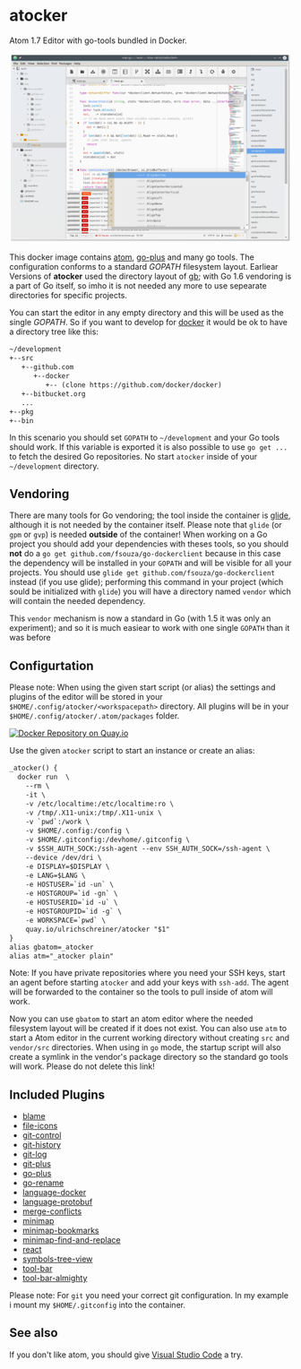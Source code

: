 # atocker
Atom 1.7 Editor with go-tools bundled in Docker.

![Screenshot](screenshot.png)

This docker image contains [atom](http://atom.io), [go-plus](https://github.com/joefitzgerald/go-plus)  and many go tools. The configuration conforms to a standard *GOPATH* filesystem layout. Earliear Versions of
**atocker** used the directory layout of [gb](http://getgb.io/); with Go 1.6 vendoring is a part of
Go itself, so imho it is not needed any more to use sepearate directories for specific projects.

You can start the editor in any empty directory and this will be used as the single *GOPATH*. So if you want to
develop for [docker](https://github.com/docker/docker) it would be ok to have a directory tree like this:
```
~/development
+--src
   +--github.com
      +--docker
         +-- (clone https://github.com/docker/docker)
   +--bitbucket.org
   ...
+--pkg
+--bin
```

In this scenario you should set `GOPATH` to `~/development` and your Go tools should work. If this
variable is exported it is also possible to use `go get ...` to fetch the desired Go repositories. No start
`atocker` inside of your `~/development` directory.

## Vendoring

There are many tools for Go vendoring; the tool inside the container is [glide](http://glide.sh), although
it is not needed by the container itself. Please note that `glide` (or `gpm` or `gvp`) is needed
**outside** of the container! When working on a Go project you should add your dependencies with theses
tools, so you should **not** do a `go get github.com/fsouza/go-dockerclient` because in this case the
dependency will be installed in your `GOPATH` and will be visible for all your projects. You should use
`glide get github.com/fsouza/go-dockerclient` instead (if you use glide); performing this command
in your project (which sould be initialized with `glide`) you will have a directory named `vendor`
which will contain the needed dependency.

This `vendor` mechanism is now a standard in Go (with 1.5 it was only an experiment); and so it is much
easiear to work with one single `GOPATH` than it was before

## Configurtation
Please note: When using the given start script (or alias) the settings and plugins of the editor will be stored in your
`$HOME/.config/atocker/<workspacepath>` directory. All plugins will be in your `$HOME/.config/atocker/.atom/packages` folder.

[![Docker Repository on Quay.io](https://quay.io/repository/ulrichschreiner/atocker/status "Docker Repository on Quay.io")](https://quay.io/repository/ulrichschreiner/atocker)

Use the given `atocker` script to start an instance or create an alias:

```
_atocker() {
  docker run  \
    --rm \
    -it \
    -v /etc/localtime:/etc/localtime:ro \
    -v /tmp/.X11-unix:/tmp/.X11-unix \
    -v `pwd`:/work \
    -v $HOME/.config:/config \
    -v $HOME/.gitconfig:/devhome/.gitconfig \
    -v $SSH_AUTH_SOCK:/ssh-agent --env SSH_AUTH_SOCK=/ssh-agent \
    --device /dev/dri \
    -e DISPLAY=$DISPLAY \
    -e LANG=$LANG \
    -e HOSTUSER=`id -un` \
    -e HOSTGROUP=`id -gn` \
    -e HOSTUSERID=`id -u` \
    -e HOSTGROUPID=`id -g` \
    -e WORKSPACE=`pwd` \
    quay.io/ulrichschreiner/atocker "$1"
}
alias gbatom=_atocker
alias atm="_atocker plain"
```
Note: If you have private repositories where you need your SSH keys, start an agent before starting `atocker` and add your keys with `ssh-add`. The agent will be forwarded to the container so the tools to pull inside of atom will work.

Now you can use `gbatom` to start an atom editor where the needed filesystem layout will be created if it does not exist. You can also use `atm` to start a Atom editor in the current working directory without creating `src` and `vendor/src` directories. When using in `go` mode, the startup script will also create a symlink in the vendor's package directory so the standard go tools will work. Please do not delete this link!

## Included Plugins

- [blame](https://atom.io/packages/blame)
- [file-icons](https://atom.io/packages/file-icons)
- [git-control](https://atom.io/packages/git-control)
- [git-history](https://atom.io/packages/git-history)
- [git-log](https://atom.io/packages/git-log)
- [git-plus](https://atom.io/packages/git-plus)
- [go-plus](https://atom.io/packages/go-plus)
- [go-rename](https://atom.io/packages/go-rename)
- [language-docker](https://atom.io/packages/language-docker)
- [language-protobuf](https://atom.io/packages/language-protobuf)
- [merge-conflicts](https://atom.io/packages/merge-conflicts)
- [minimap](https://atom.io/packages/minimap)
- [minimap-bookmarks](https://atom.io/packages/minimap-bookmarks)
- [minimap-find-and-replace](https://atom.io/packages/minimap-find-and-replace)
- [react](https://atom.io/packages/react)
- [symbols-tree-view](https://atom.io/packages/symbols-tree-view)
- [tool-bar](https://atom.io/packages/tool-bar)
- [tool-bar-almighty](https://atom.io/packages/too-bar-almighty)

Please note: For `git` you need your correct git configuration. In my example i mount my `$HOME/.gitconfig` into the container.

## See also
If you don't like atom, you should give  [Visual Studio Code](https://github.com/ulrichSchreiner/vsc) a try.
